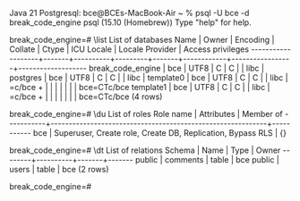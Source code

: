 Java 21
Postgresql:
bce@BCEs-MacBook-Air ~ % psql -U bce -d break_code_engine
psql (15.10 (Homebrew))
Type "help" for help.

break_code_engine=# \list
                                             List of databases
       Name        | Owner | Encoding | Collate | Ctype | ICU Locale | Locale Provider | Access privileges 
-------------------+-------+----------+---------+-------+------------+-----------------+-------------------
 break_code_engine | bce   | UTF8     | C       | C     |            | libc            | 
 postgres          | bce   | UTF8     | C       | C     |            | libc            | 
 template0         | bce   | UTF8     | C       | C     |            | libc            | =c/bce           +
                   |       |          |         |       |            |                 | bce=CTc/bce
 template1         | bce   | UTF8     | C       | C     |            | libc            | =c/bce           +
                   |       |          |         |       |            |                 | bce=CTc/bce
(4 rows)

break_code_engine=# \du
                                   List of roles
 Role name |                         Attributes                         | Member of 
-----------+------------------------------------------------------------+-----------
 bce       | Superuser, Create role, Create DB, Replication, Bypass RLS | {}

break_code_engine=# \dt
         List of relations
 Schema |   Name   | Type  | Owner 
--------+----------+-------+-------
 public | comments | table | bce
 public | users    | table | bce
(2 rows)

break_code_engine=# 
